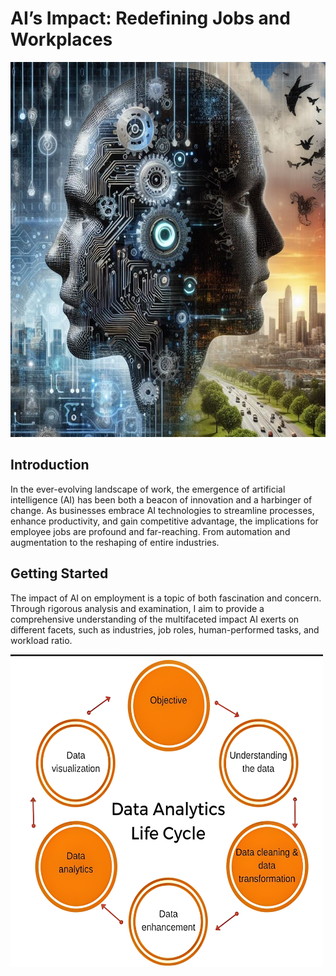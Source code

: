 # AI’s Impact: Redefining Jobs and Workplaces
<img src="images/AI_vs_Human.jpg" alt="Example Image" height="600" width="700"/>

## Introduction
In the ever-evolving landscape of work, the emergence of artificial intelligence (AI) has been both a beacon of innovation and a harbinger of change. As businesses embrace AI technologies to streamline processes, enhance productivity, and gain competitive advantage, the implications for employee jobs are profound and far-reaching. From automation and augmentation to the reshaping of entire industries.

## Getting Started
The impact of AI on employment is a topic of both fascination and concern. Through rigorous analysis and examination, I aim to provide a comprehensive understanding of the multifaceted impact AI exerts on different facets, such as industries, job roles, human-performed tasks, and workload ratio.

<img src="images/life_cycle.png" alt="Life_Cycle_Image" height="500" width="500"/>



